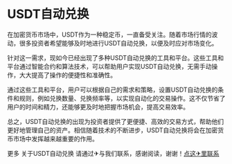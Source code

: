 # USDT自动兑换

在加密货币市场中，USDT作为一种稳定币，一直备受关注。随着市场行情的波动，很多投资者希望能够及时地进行USDT自动兑换，以便及时应对市场变化。

针对这一需求，现如今已经出现了多种USDT自动兑换的工具和平台。这些工具和平台通过智能合约和算法技术，可以帮助用户实现USDT自动兑换，无需手动操作，大大提高了操作的便捷性和准确性。

通过这些工具和平台，用户可以根据自己的需求和策略，设置USDT自动兑换的条件和规则，例如兑换数量、兑换频率等，以实现自动化的交易操作。这不仅节省了用户的时间和精力，还能够更及时地把握市场机会，提高交易效率。

总之，USDT自动兑换的出现为投资者提供了更便捷、高效的交易方式，帮助他们更好地管理自己的资产。相信随着技术的不断进步，USDT自动兑换将会在加密货币市场中发挥越来越重要的作用。

更多 关于USDT自动兑换 请通过✈与我们联系，感谢阅读，谢谢！[点这✈里联系](https://sms.k02.cc)